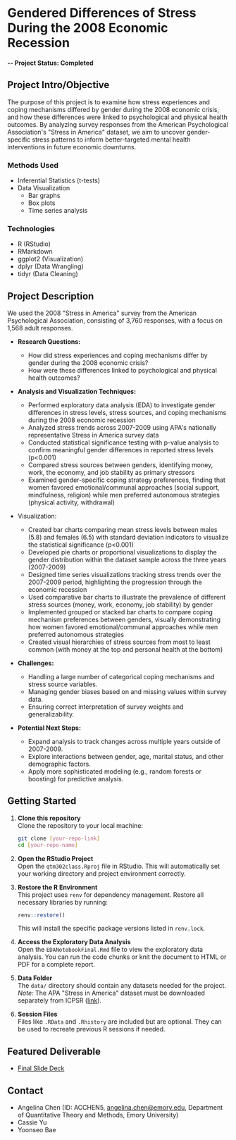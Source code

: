 # Gendered Differences of Stress During the 2008 Economic Recession

#### -- Project Status: Completed

## Project Intro/Objective
The purpose of this project is to examine how stress experiences and coping mechanisms differed by gender during the 2008 economic crisis, and how these differences were linked to psychological and physical health outcomes. By analyzing survey responses from the American Psychological Association's "Stress in America" dataset, we aim to uncover gender-specific stress patterns to inform better-targeted mental health interventions in future economic downturns.


### Methods Used
* Inferential Statistics (t-tests)
* Data Visualization
  * Bar graphs
  * Box plots
  * Time series analysis

### Technologies
* R (RStudio)
* RMarkdown
* ggplot2 (Visualization)
* dplyr (Data Wrangling)
* tidyr (Data Cleaning)

## Project Description
We used the 2008 "Stress in America" survey from the American Psychological Association, consisting of 3,760 responses, with a focus on 1,568 adult responses.

- **Research Questions:**
  - How did stress experiences and coping mechanisms differ by gender during the 2008 economic crisis?
  - How were these differences linked to psychological and physical health outcomes?

- **Analysis and Visualization Techniques:**
  - Performed exploratory data analysis (EDA) to investigate gender differences in stress levels, stress sources, and coping mechanisms during the 2008 economic recession
  - Analyzed stress trends across 2007-2009 using APA's nationally representative Stress in America survey data
  - Conducted statistical significance testing with p-value analysis to confirm meaningful gender differences in reported stress levels (p<0.001)
  - Compared stress sources between genders, identifying money, work, the economy, and job stability as primary stressors
  - Examined gender-specific coping strategy preferences, finding that women favored emotional/communal approaches (social support, mindfulness, religion) while men preferred autonomous strategies (physical activity, withdrawal)
- Visualization:
  - Created bar charts comparing mean stress levels between males (5.8) and females (6.5) with standard deviation indicators to visualize the statistical significance (p<0.001)
  - Developed pie charts or proportional visualizations to display the gender distribution within the dataset sample across the three years (2007-2009)
  - Designed time series visualizations tracking stress trends over the 2007-2009 period, highlighting the progression through the economic recession
  - Used comparative bar charts to illustrate the prevalence of different stress sources (money, work, economy, job stability) by gender
  - Implemented grouped or stacked bar charts to compare coping mechanism preferences between genders, visually demonstrating how women favored emotional/communal approaches while men preferred autonomous strategies
  - Created visual hierarchies of stress sources from most to least common (with money at the top and personal health at the bottom)

- **Challenges:**
  - Handling a large number of categorical coping mechanisms and stress source variables.
  - Managing gender biases based on and missing values within survey data.
  - Ensuring correct interpretation of survey weights and generalizability.

- **Potential Next Steps:**
  - Expand analysis to track changes across multiple years outside of 2007-2009.
  - Explore interactions between gender, age, marital status, and other demographic factors.
  - Apply more sophisticated modeling (e.g., random forests or boosting) for predictive analysis.

## Getting Started

1. **Clone this repository**  
   Clone the repository to your local machine:
   ```bash
   git clone [your-repo-link]
   cd [your-repo-name]
   ```

2. **Open the RStudio Project**  
   Open the `qtm302class.Rproj` file in RStudio. This will automatically set your working directory and project environment correctly.

3. **Restore the R Environment**  
   This project uses `renv` for dependency management. Restore all necessary libraries by running:
   ```r
   renv::restore()
   ```
   This will install the specific package versions listed in `renv.lock`.

4. **Access the Exploratory Data Analysis**  
   Open the `EDANotebookFinal.Rmd` file to view the exploratory data analysis. You can run the code chunks or knit the document to HTML or PDF for a complete report.

5. **Data Folder**  
   The `data/` directory should contain any datasets needed for the project.  
   *Note:* The APA "Stress in America" dataset must be downloaded separately from ICPSR ([link](https://doi.org/10.3886/ICPSR37288.v2)).

6. **Session Files**  
   Files like `.RData` and `.Rhistory` are included but are optional. They can be used to recreate previous R sessions if needed.


## Featured Deliverable
* [Final Slide Deck](https://docs.google.com/presentation/d/1UtZyBbUDP3E7EUyHZbA9DxTydvEjCJLNcWkVNjZLvf4/edit?usp=sharing)



## Contact
* Angelina Chen (ID: ACCHEN5, angelina.chen@emory.edu, Department of Quantitative Theory and Methods, Emory University)
* Cassie Yu
* Yoonseo Bae
